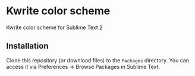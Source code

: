 Kwrite color scheme
=====================

Kwrite color scheme for Sublime Text 2

Installation
----------------
Clone this repository (or download files) to the ``Packages`` directory. You can access it via Preferences -> Browse Packages in Sublime Text.
